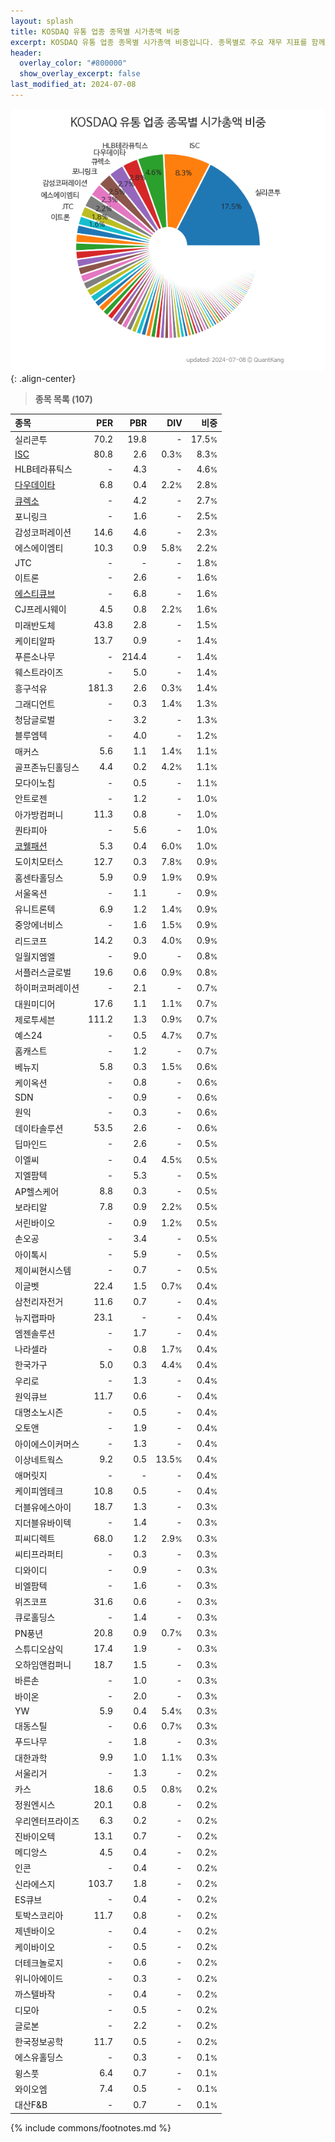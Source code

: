 ```yaml
---
layout: splash
title: KOSDAQ 유통 업종 종목별 시가총액 비중
excerpt: KOSDAQ 유통 업종 종목별 시가총액 비중입니다. 종목별로 주요 재무 지표를 함께 표시합니다.
header:
  overlay_color: "#800000"
  show_overlay_excerpt: false
last_modified_at: 2024-07-08
---
```



![KOSDAQ 유통 업종 종목별 시가총액 비중](/stats/sector/images/kosdaq_업종_유통_종목.png){: .align-center}


> **종목 목록 (107)**<a id="list"></a>

| **종목** | **PER** | **PBR** | **DIV** | **비중** |
| :------- | ------: | ------: | ------: | -------: |
| 실리콘투 | 70.2 | 19.8 | - | 17.5<small>%</small> |
| [ISC](/095340/) | 80.8 | 2.6 | 0.3<small>%</small> | 8.3<small>%</small> |
| HLB테라퓨틱스 | - | 4.3 | - | 4.6<small>%</small> |
| [다우데이타](/032190/) | 6.8 | 0.4 | 2.2<small>%</small> | 2.8<small>%</small> |
| [큐렉소](/060280/) | - | 4.2 | - | 2.7<small>%</small> |
| 포니링크 | - | 1.6 | - | 2.5<small>%</small> |
| 감성코퍼레이션 | 14.6 | 4.6 | - | 2.3<small>%</small> |
| 에스에이엠티 | 10.3 | 0.9 | 5.8<small>%</small> | 2.2<small>%</small> |
| JTC | - | - | - | 1.8<small>%</small> |
| 이트론 | - | 2.6 | - | 1.6<small>%</small> |
| [에스티큐브](/052020/) | - | 6.8 | - | 1.6<small>%</small> |
| CJ프레시웨이 | 4.5 | 0.8 | 2.2<small>%</small> | 1.6<small>%</small> |
| 미래반도체 | 43.8 | 2.8 | - | 1.5<small>%</small> |
| 케이티알파 | 13.7 | 0.9 | - | 1.4<small>%</small> |
| 푸른소나무 | - | 214.4 | - | 1.4<small>%</small> |
| 웨스트라이즈 | - | 5.0 | - | 1.4<small>%</small> |
| 흥구석유 | 181.3 | 2.6 | 0.3<small>%</small> | 1.4<small>%</small> |
| 그래디언트 | - | 0.3 | 1.4<small>%</small> | 1.3<small>%</small> |
| 청담글로벌 | - | 3.2 | - | 1.3<small>%</small> |
| 블루엠텍 | - | 4.0 | - | 1.2<small>%</small> |
| 매커스 | 5.6 | 1.1 | 1.4<small>%</small> | 1.1<small>%</small> |
| 골프존뉴딘홀딩스 | 4.4 | 0.2 | 4.2<small>%</small> | 1.1<small>%</small> |
| 모다이노칩 | - | 0.5 | - | 1.1<small>%</small> |
| 안트로젠 | - | 1.2 | - | 1.0<small>%</small> |
| 아가방컴퍼니 | 11.3 | 0.8 | - | 1.0<small>%</small> |
| 퀀타피아 | - | 5.6 | - | 1.0<small>%</small> |
| [코웰패션](/033290/) | 5.3 | 0.4 | 6.0<small>%</small> | 1.0<small>%</small> |
| 도이치모터스 | 12.7 | 0.3 | 7.8<small>%</small> | 0.9<small>%</small> |
| 홈센타홀딩스 | 5.9 | 0.9 | 1.9<small>%</small> | 0.9<small>%</small> |
| 서울옥션 | - | 1.1 | - | 0.9<small>%</small> |
| 유니트론텍 | 6.9 | 1.2 | 1.4<small>%</small> | 0.9<small>%</small> |
| 중앙에너비스 | - | 1.6 | 1.5<small>%</small> | 0.9<small>%</small> |
| 리드코프 | 14.2 | 0.3 | 4.0<small>%</small> | 0.9<small>%</small> |
| 일월지엠엘 | - | 9.0 | - | 0.8<small>%</small> |
| 서플러스글로벌 | 19.6 | 0.6 | 0.9<small>%</small> | 0.8<small>%</small> |
| 하이퍼코퍼레이션 | - | 2.1 | - | 0.7<small>%</small> |
| 대원미디어 | 17.6 | 1.1 | 1.1<small>%</small> | 0.7<small>%</small> |
| 제로투세븐 | 111.2 | 1.3 | 0.9<small>%</small> | 0.7<small>%</small> |
| 예스24 | - | 0.5 | 4.7<small>%</small> | 0.7<small>%</small> |
| 홈캐스트 | - | 1.2 | - | 0.7<small>%</small> |
| 베뉴지 | 5.8 | 0.3 | 1.5<small>%</small> | 0.6<small>%</small> |
| 케이옥션 | - | 0.8 | - | 0.6<small>%</small> |
| SDN | - | 0.9 | - | 0.6<small>%</small> |
| 원익 | - | 0.3 | - | 0.6<small>%</small> |
| 데이타솔루션 | 53.5 | 2.6 | - | 0.6<small>%</small> |
| 딥마인드 | - | 2.6 | - | 0.5<small>%</small> |
| 이엘씨 | - | 0.4 | 4.5<small>%</small> | 0.5<small>%</small> |
| 지엘팜텍 | - | 5.3 | - | 0.5<small>%</small> |
| AP헬스케어 | 8.8 | 0.3 | - | 0.5<small>%</small> |
| 보라티알 | 7.8 | 0.9 | 2.2<small>%</small> | 0.5<small>%</small> |
| 서린바이오 | - | 0.9 | 1.2<small>%</small> | 0.5<small>%</small> |
| 손오공 | - | 3.4 | - | 0.5<small>%</small> |
| 아이톡시 | - | 5.9 | - | 0.5<small>%</small> |
| 제이씨현시스템 | - | 0.7 | - | 0.5<small>%</small> |
| 이글벳 | 22.4 | 1.5 | 0.7<small>%</small> | 0.4<small>%</small> |
| 삼천리자전거 | 11.6 | 0.7 | - | 0.4<small>%</small> |
| 뉴지랩파마 | 23.1 | - | - | 0.4<small>%</small> |
| 엠젠솔루션 | - | 1.7 | - | 0.4<small>%</small> |
| 나라셀라 | - | 0.8 | 1.7<small>%</small> | 0.4<small>%</small> |
| 한국가구 | 5.0 | 0.3 | 4.4<small>%</small> | 0.4<small>%</small> |
| 우리로 | - | 1.3 | - | 0.4<small>%</small> |
| 원익큐브 | 11.7 | 0.6 | - | 0.4<small>%</small> |
| 대명소노시즌 | - | 0.5 | - | 0.4<small>%</small> |
| 오토앤 | - | 1.9 | - | 0.4<small>%</small> |
| 아이에스이커머스 | - | 1.3 | - | 0.4<small>%</small> |
| 이상네트웍스 | 9.2 | 0.5 | 13.5<small>%</small> | 0.4<small>%</small> |
| 애머릿지 | - | - | - | 0.4<small>%</small> |
| 케이피엠테크 | 10.8 | 0.5 | - | 0.4<small>%</small> |
| 더블유에스아이 | 18.7 | 1.3 | - | 0.3<small>%</small> |
| 지더블유바이텍 | - | 1.4 | - | 0.3<small>%</small> |
| 피씨디렉트 | 68.0 | 1.2 | 2.9<small>%</small> | 0.3<small>%</small> |
| 씨티프라퍼티 | - | 0.3 | - | 0.3<small>%</small> |
| 디와이디 | - | 0.9 | - | 0.3<small>%</small> |
| 비엘팜텍 | - | 1.6 | - | 0.3<small>%</small> |
| 위즈코프 | 31.6 | 0.6 | - | 0.3<small>%</small> |
| 큐로홀딩스 | - | 1.4 | - | 0.3<small>%</small> |
| PN풍년 | 20.8 | 0.9 | 0.7<small>%</small> | 0.3<small>%</small> |
| 스튜디오삼익 | 17.4 | 1.9 | - | 0.3<small>%</small> |
| 오하임앤컴퍼니 | 18.7 | 1.5 | - | 0.3<small>%</small> |
| 바른손 | - | 1.0 | - | 0.3<small>%</small> |
| 바이온 | - | 2.0 | - | 0.3<small>%</small> |
| YW | 5.9 | 0.4 | 5.4<small>%</small> | 0.3<small>%</small> |
| 대동스틸 | - | 0.6 | 0.7<small>%</small> | 0.3<small>%</small> |
| 푸드나무 | - | 1.8 | - | 0.3<small>%</small> |
| 대한과학 | 9.9 | 1.0 | 1.1<small>%</small> | 0.3<small>%</small> |
| 서울리거 | - | 1.3 | - | 0.2<small>%</small> |
| 카스 | 18.6 | 0.5 | 0.8<small>%</small> | 0.2<small>%</small> |
| 정원엔시스 | 20.1 | 0.8 | - | 0.2<small>%</small> |
| 우리엔터프라이즈 | 6.3 | 0.2 | - | 0.2<small>%</small> |
| 진바이오텍 | 13.1 | 0.7 | - | 0.2<small>%</small> |
| 메디앙스 | 4.5 | 0.4 | - | 0.2<small>%</small> |
| 인콘 | - | 0.4 | - | 0.2<small>%</small> |
| 신라에스지 | 103.7 | 1.8 | - | 0.2<small>%</small> |
| ES큐브 | - | 0.4 | - | 0.2<small>%</small> |
| 토박스코리아 | 11.7 | 0.8 | - | 0.2<small>%</small> |
| 제넨바이오 | - | 0.4 | - | 0.2<small>%</small> |
| 케이바이오 | - | 0.5 | - | 0.2<small>%</small> |
| 더테크놀로지 | - | 0.6 | - | 0.2<small>%</small> |
| 위니아에이드 | - | 0.3 | - | 0.2<small>%</small> |
| 까스텔바작 | - | 0.4 | - | 0.2<small>%</small> |
| 디모아 | - | 0.5 | - | 0.2<small>%</small> |
| 글로본 | - | 2.2 | - | 0.2<small>%</small> |
| 한국정보공학 | 11.7 | 0.5 | - | 0.2<small>%</small> |
| 에스유홀딩스 | - | 0.3 | - | 0.1<small>%</small> |
| 윙스풋 | 6.4 | 0.7 | - | 0.1<small>%</small> |
| 와이오엠 | 7.4 | 0.5 | - | 0.1<small>%</small> |
| 대산F&B | - | 0.7 | - | 0.1<small>%</small> |

{% include commons/footnotes.md %}